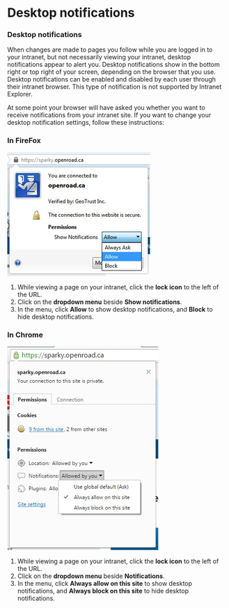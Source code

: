 # Desktop notifications

### Desktop notifications

When changes are made to pages you follow while you are logged in to your intranet, but not necessarily viewing your intranet, desktop notifications appear to alert you. Desktop notifications show in the bottom right or top right of your screen, depending on the browser that you use. Desktop notifications can be enabled and disabled by each user through their intranet browser. This type of notification is not supported by Intranet Explorer.  
  
At some point your browser will have asked you whether you want to receive notifications from your intranet site. If you want to change your desktop notification settings, follow these instructions:

### **In FireFox**

![](../../../.gitbook/assets/6%20%283%29.jpg)



1. While viewing a page on your intranet, click the **lock icon** to the left of the URL.
2. Click on the **dropdown menu** beside **Show notifications**.
3. In the menu, click **Allow** to show desktop notifications, and **Block** to hide desktop notifications.

### **In Chrome**

![](../../../.gitbook/assets/7%20%289%29.jpg)



1. While viewing a page on your intranet, click the **lock icon** to the left of the URL.
2. Click on the **dropdown menu** beside **Notifications**.
3. In the menu, click **Always allow on this site** to show desktop notifications, and **Always block on this site** to hide desktop notifications.

